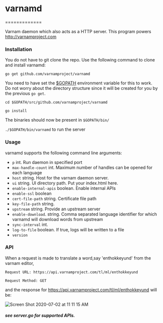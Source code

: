 # varnamd
=============

Varnam daemon which also acts as a HTTP server. This program powers http://varnamproject.com

### Installation

You do not have to git clone the repo. Use the following command to clone and install varnamd:

`go get github.com/varnamproject/varnamd`

You need to have set the [$GOPATH](https://github.com/golang/go/wiki/GOPATH) environment variable for this to work. Do not worry about the directory structure since it will be created for you by the previous `go get`.

`cd $GOPATH/src/github.com/varnamproject/varnamd`

`go install`

The binaries should now be present in `$GOPATH/bin/`

`./$GOPATH/bin/varnamd` to run the server

### Usage

varnamd supports the following command line arguments:

+ `p` int. Run daemon in specified port
+ `max-handle-count` int. Maximum number of handles can be opened for each language
+ `host` string. Host for the varnam daemon server. 
+ `ui` string. UI directory path. Put your index.html here.
+ `enable-internal-apis` boolean. Enable internal APIs
+ `enable-ssl` boolean
+ `cert-file-path` string. Certificate file path
+ `key-file-path` string.
+ `upstream` string. Provide an upstream server
+ `enable-download`. string. Comma separated language identifier for which varnamd will download words from upstream
+ `sync-interval` int.
+ `log-to-file` boolean. If true, logs will be written to a file
+ `version`

### API

When a request is made to translate a word,say 'enthokkeyund' from the varnam editor,

`Request URL: https://api.varnamproject.com/tl/ml/enthokkeyund `

`Request Method: GET`

and the response for https://api.varnamproject.com/tl/ml/enthokkeyund will be:

![Screen Shot 2020-07-02 at 11 11 15 AM](https://user-images.githubusercontent.com/45137335/86320762-29ef1d80-bc55-11ea-9fae-3156cef45741.png)




##### see server.go for supported APIs.
